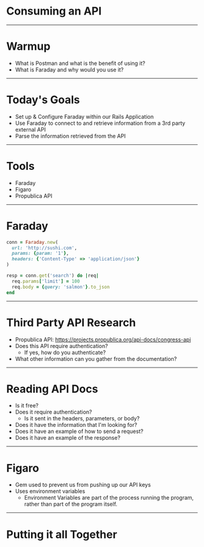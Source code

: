 # Consuming an API

---

# Warmup

* What is Postman and what is the benefit of using it?
* What is Faraday and why would you use it?

---

# Today's Goals

* Set up & Configure Faraday within our Rails Application
* Use Faraday to connect to and retrieve information from a 3rd party external API
* Parse the information retrieved from the API

---

# Tools

* Faraday
* Figaro
* Propublica API

---

# Faraday

```ruby
conn = Faraday.new(
  url: 'http://sushi.com',
  params: {param: '1'},
  headers: {'Content-Type' => 'application/json'}
)
```

```ruby
resp = conn.get('search') do |req|
  req.params['limit'] = 100
  req.body = {query: 'salmon'}.to_json
end
```
---

# Third Party API Research

* Propublica API: https://projects.propublica.org/api-docs/congress-api
* Does this API require authentication?
    * If yes, how do you authenticate?
* What other information can you gather from the documentation?

---

# Reading API Docs

* Is it free?
* Does it require authentication?
  * Is it sent in the headers, parameters, or body?
* Does it have the information that I'm looking for?
* Does it have an example of how to send a request?
* Does it have an example of the response?

---

# Figaro

* Gem used to prevent us from pushing up our API keys
* Uses environment variables
    * Environment Variables are part of the process running the program, rather than part of the program itself.

---

# Putting it all Together
